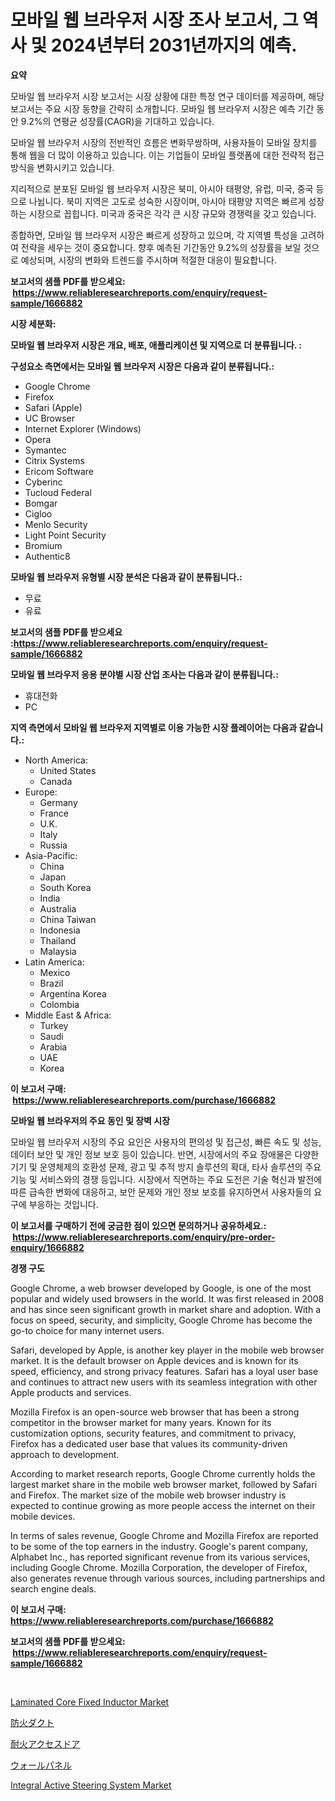 <p><h1>모바일 웹 브라우저 시장 조사 보고서, 그 역사 및 2024년부터 2031년까지의 예측.</h1></p><p><strong>요약</strong></p>
<p><p>모바일 웹 브라우저 시장 보고서는 시장 상황에 대한 특정 연구 데이터를 제공하며, 해당 보고서는 주요 시장 동향을 간략히 소개합니다. 모바일 웹 브라우저 시장은 예측 기간 동안 9.2%의 연평균 성장률(CAGR)을 기대하고 있습니다.</p><p>모바일 웹 브라우저 시장의 전반적인 흐름은 변화무쌍하며, 사용자들이 모바일 장치를 통해 웹을 더 많이 이용하고 있습니다. 이는 기업들이 모바일 플랫폼에 대한 전략적 접근 방식을 변화시키고 있습니다.</p><p>지리적으로 분포된 모바일 웹 브라우저 시장은 북미, 아시아 태평양, 유럽, 미국, 중국 등으로 나뉩니다. 북미 지역은 고도로 성숙한 시장이며, 아시아 태평양 지역은 빠르게 성장하는 시장으로 꼽힙니다. 미국과 중국은 각각 큰 시장 규모와 경쟁력을 갖고 있습니다.</p><p>종합하면, 모바일 웹 브라우저 시장은 빠르게 성장하고 있으며, 각 지역별 특성을 고려하여 전략을 세우는 것이 중요합니다. 향후 예측된 기간동안 9.2%의 성장률을 보일 것으로 예상되며, 시장의 변화와 트렌드를 주시하며 적절한 대응이 필요합니다.</p></p>
<p><strong>보고서의 샘플 PDF를 받으세요: &nbsp;<a href="https://www.reliableresearchreports.com/enquiry/request-sample/1666882">https://www.reliableresearchreports.com/enquiry/request-sample/1666882</a></strong></p>
<p><strong>시장 세분화:</strong></p>
<p><strong> 모바일 웹 브라우저 시장은 개요, 배포, 애플리케이션 및 지역으로 더 분류됩니다. :</strong></p>
<p><strong>구성요소 측면에서는 모바일 웹 브라우저 시장은 다음과 같이 분류됩니다.:</strong></p>
<p><ul><li>Google Chrome</li><li>Firefox</li><li>Safari (Apple)</li><li>UC Browser</li><li>Internet Explorer (Windows)</li><li>Opera</li><li>Symantec</li><li>Citrix Systems</li><li>Ericom Software</li><li>Cyberinc</li><li>Tucloud Federal</li><li>Bomgar</li><li>Cigloo</li><li>Menlo Security</li><li>Light Point Security</li><li>Bromium</li><li>Authentic8</li></ul></p>
<p><strong> 모바일 웹 브라우저 유형별 시장 분석은 다음과 같이 분류됩니다.:</strong></p>
<p><ul><li>무료</li><li>유료</li></ul></p>
<p><strong>보고서의 샘플 PDF를 받으세요 :<a href="https://www.reliableresearchreports.com/enquiry/request-sample/1666882">https://www.reliableresearchreports.com/enquiry/request-sample/1666882</a></strong></p>
<p><strong> 모바일 웹 브라우저 응용 분야별 시장 산업 조사는 다음과 같이 분류됩니다.:</strong></p>
<p><ul><li>휴대전화</li><li>PC</li></ul></p>
<p><strong>지역 측면에서 모바일 웹 브라우저 지역별로 이용 가능한 시장 플레이어는 다음과 같습니다.:</strong></p>
<p><ul>
    <li>
        North America:
        <ul>
            <li>United States</li>
            <li>Canada</li>
        </ul>
    </li>
    <li>
        Europe:
        <ul>
            <li>Germany</li>
            <li>France</li>
            <li>U.K.</li>
            <li>Italy</li>
            <li>Russia</li>
        </ul>
    </li>
    <li>
        Asia-Pacific:
        <ul>
            <li>China</li>
            <li>Japan</li>
            <li>South Korea</li>
            <li>India</li>
            <li>Australia</li>
            <li>China Taiwan</li>
            <li>Indonesia</li>
            <li>Thailand</li>
            <li>Malaysia</li>
        </ul>
    </li>
    <li>
        Latin America:
        <ul>
            <li>Mexico</li>
            <li>Brazil</li>
            <li>Argentina Korea</li>
            <li>Colombia</li>
        </ul>
    </li>
    <li>
        Middle East & Africa:
        <ul>
            <li>Turkey</li>
            <li>Saudi</li>
            <li>Arabia</li>
            <li>UAE</li>
            <li>Korea</li>
        </ul>
    </li>
    </ul></p>
<p><strong>이 보고서 구매: &nbsp;<a href="https://www.reliableresearchreports.com/purchase/1666882">https://www.reliableresearchreports.com/purchase/1666882</a></strong></p>
<p><strong>모바일 웹 브라우저의 주요 동인 및 장벽 시장</strong></p>
<p><p>모바일 웹 브라우저 시장의 주요 요인은 사용자의 편의성 및 접근성, 빠른 속도 및 성능, 데이터 보안 및 개인 정보 보호 등이 있습니다. 반면, 시장에서의 주요 장애물은 다양한 기기 및 운영체제의 호환성 문제, 광고 및 추적 방지 솔루션의 확대, 타사 솔루션의 주요 기능 및 서비스와의 경쟁 등입니다. 시장에서 직면하는 주요 도전은 기술 혁신과 발전에 따른 급속한 변화에 대응하고, 보안 문제와 개인 정보 보호를 유지하면서 사용자들의 요구에 부응하는 것입니다.</p></p>
<p><strong>이 보고서를 구매하기 전에 궁금한 점이 있으면 문의하거나 공유하세요.: &nbsp;<a href="https://www.reliableresearchreports.com/enquiry/pre-order-enquiry/1666882">https://www.reliableresearchreports.com/enquiry/pre-order-enquiry/1666882</a></strong></p>
<p><strong>경쟁 구도</strong></p>
<p><p>Google Chrome, a web browser developed by Google, is one of the most popular and widely used browsers in the world. It was first released in 2008 and has since seen significant growth in market share and adoption. With a focus on speed, security, and simplicity, Google Chrome has become the go-to choice for many internet users.</p><p>Safari, developed by Apple, is another key player in the mobile web browser market. It is the default browser on Apple devices and is known for its speed, efficiency, and strong privacy features. Safari has a loyal user base and continues to attract new users with its seamless integration with other Apple products and services.</p><p>Mozilla Firefox is an open-source web browser that has been a strong competitor in the browser market for many years. Known for its customization options, security features, and commitment to privacy, Firefox has a dedicated user base that values its community-driven approach to development.</p><p>According to market research reports, Google Chrome currently holds the largest market share in the mobile web browser market, followed by Safari and Firefox. The market size of the mobile web browser industry is expected to continue growing as more people access the internet on their mobile devices.</p><p>In terms of sales revenue, Google Chrome and Mozilla Firefox are reported to be some of the top earners in the industry. Google's parent company, Alphabet Inc., has reported significant revenue from its various services, including Google Chrome. Mozilla Corporation, the developer of Firefox, also generates revenue through various sources, including partnerships and search engine deals.</p></p>
<p><strong>이 보고서 구매: &nbsp; <a href="https://www.reliableresearchreports.com/purchase/1666882">https://www.reliableresearchreports.com/purchase/1666882</a></strong></p>
<p><strong>보고서의 샘플 PDF를 받으세요: &nbsp;<a href="https://www.reliableresearchreports.com/enquiry/request-sample/1666882">https://www.reliableresearchreports.com/enquiry/request-sample/1666882</a></strong><strong></strong></p>
<p>&nbsp;</p>
<p><p><a href="https://github.com/joannesouthgate/Market-Research-Report-List-2/blob/main/laminated-core-fixed-inductor-market.md">Laminated Core Fixed Inductor Market</a></p><p><a href="https://github.com/vhemk0794148/Market-Research-Report-List-1/blob/main/407927315512.md">防火ダクト</a></p><p><a href="https://github.com/pepo3k/Market-Research-Report-List-1/blob/main/964572815513.md">耐火アクセスドア</a></p><p><a href="https://medium.com/@mariek11927/%E5%A3%81%E3%83%91%E3%83%8D%E3%83%AB%E5%B8%82%E5%A0%B4%E3%81%AE%E3%83%88%E3%83%AC%E3%83%B3%E3%83%89%E3%81%A8%E5%B8%82%E5%A0%B4%E5%88%86%E6%9E%90%E3%81%AF-2024%E5%B9%B4%E3%81%8B%E3%82%892031%E5%B9%B4%E3%81%BE%E3%81%A7%E3%81%AE%E6%9C%9F%E9%96%93%E3%81%AB%E4%BA%88%E6%B8%AC%E3%81%95%E3%82%8C%E3%81%A6%E3%81%84%E3%81%BE%E3%81%99-2595f520fdf5">ウォールパネル</a></p><p><a href="https://issuu.com/reportprime-2/docs/integral-active-steering-system-market-size-2030.p">Integral Active Steering System Market</a></p></p>